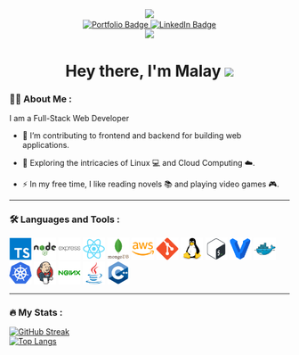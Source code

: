 <div align="center">
  <img src="https://i.giphy.com/media/v1.Y2lkPTc5MGI3NjExa3huMW4xbmp5Ymhpa3R3ODV0dnFsZjgyZTE4ajY0cW5icTU4ODBxcCZlcD12MV9pbnRlcm5hbF9naWZfYnlfaWQmY3Q9Zw/qgQUggAC3Pfv687qPC/giphy.gif" />

  <div id="badges">
    <a href="https://www.malaysingh.com">
      <img src="https://img.shields.io/badge/Portfolio-red?style=for-the-badge" alt="Portfolio Badge" />
    </a>
    <a href="https://www.linkedin.com/in/malay-singh-15b722274/">
      <img src="https://img.shields.io/badge/LinkedIn-blue?style=for-the-badge&logo=linkedin&logoColor=white" alt="LinkedIn Badge"/>
    </a><br />
    <img src="https://komarev.com/ghpvc/?username=malay4singh&style=flat-square&color=blue" />
    <h1>
      Hey there, I'm Malay
      <img src="https://media.giphy.com/media/hvRJCLFzcasrR4ia7z/giphy.gif" width="30px" />
    </h1>
  </div>
</div>



### :man_technologist: About Me :
I am a Full-Stack Web Developer
- :telescope: I’m contributing to frontend and backend for building web applications.

- :seedling: Exploring the intricacies of Linux 💻 and Cloud Computing ☁️.

- :zap: In my free time, I like reading novels 📚 and playing video games 🎮.

---

### :hammer_and_wrench: Languages and Tools :

<div>
  <img src="https://github.com/devicons/devicon/blob/master/icons/typescript/typescript-original.svg" title="TypeScript" width="40" height="40" />
  <img src="https://github.com/devicons/devicon/blob/master/icons/nodejs/nodejs-original-wordmark.svg" title="Node.js" width="40" height="40" />
  <img src="https://github.com/devicons/devicon/blob/master/icons/express/express-original-wordmark.svg" title="Express.js" width="40" height="40" />
  <img src="https://github.com/devicons/devicon/blob/master/icons/react/react-original.svg" title="React.js" width="40" height="40" />
  <img src="https://github.com/devicons/devicon/blob/master/icons/mongodb/mongodb-original-wordmark.svg" title="MongoDB" width="40" height="40" />
  <img src="https://github.com/devicons/devicon/blob/master/icons/amazonwebservices/amazonwebservices-plain-wordmark.svg" title="AWS" width="40" height="40" />
  <img src="https://github.com/devicons/devicon/blob/master/icons/git/git-original.svg" title="Git" width="40" height="40" />
  <img src="https://github.com/devicons/devicon/blob/master/icons/linux/linux-original.svg" title="Linux" width="40" height="40" />
  <img src="https://github.com/devicons/devicon/blob/master/icons/bash/bash-original.svg" title="Bash" width="40" height="40" />
  <img src="https://github.com/devicons/devicon/blob/master/icons/vagrant/vagrant-original.svg" title="Vagrant" width="40" height="40" />
  <img src="https://github.com/devicons/devicon/blob/master/icons/docker/docker-original.svg" title="Docker" width="40" height="40" />
  <img src="https://github.com/devicons/devicon/blob/master/icons/kubernetes/kubernetes-original.svg" title="Kubernetes" width="40" height="40" />
  <img src="https://github.com/devicons/devicon/blob/master/icons/jenkins/jenkins-original.svg" title="Jenkins" width="40" height="40" />
  <img src="https://github.com/devicons/devicon/blob/master/icons/nginx/nginx-original.svg" title="nginx" width="40" height="40" />
  <img src="https://github.com/devicons/devicon/blob/master/icons/java/java-original.svg" title="Java" width="40" height="40" />
  <img src="https://github.com/devicons/devicon/blob/master/icons/cplusplus/cplusplus-original.svg" title="C++" width="40" height="40" />
</div>

---

### :fire: My Stats :

[![GitHub Streak](http://github-readme-streak-stats.herokuapp.com?user=malay4singh&theme=dark&background=000000)](https://git.io/streak-stats)<br />
[![Top Langs](https://github-readme-stats.vercel.app/api/top-langs/?username=malay4singh&layout=compact&theme=vision-friendly-dark)](https://github.com/malay4singh/github-readme-stats)
